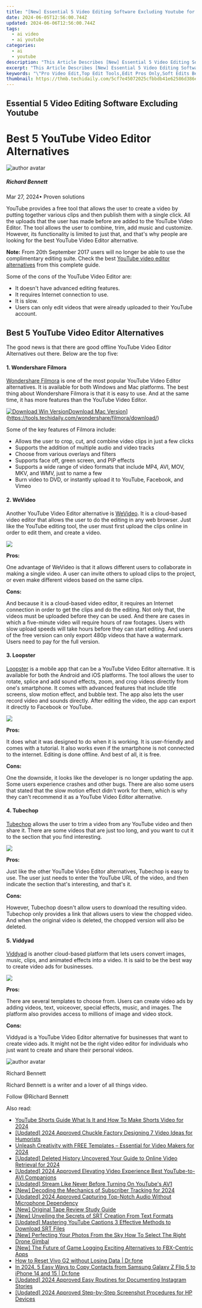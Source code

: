 ```yaml
---
title: "[New] Essential 5 Video Editing Software Excluding Youtube for 2024"
date: 2024-06-05T12:56:00.744Z
updated: 2024-06-06T12:56:00.744Z
tags:
  - ai video
  - ai youtube
categories:
  - ai
  - youtube
description: "This Article Describes [New] Essential 5 Video Editing Software Excluding Youtube for 2024"
excerpt: "This Article Describes [New] Essential 5 Video Editing Software Excluding Youtube for 2024"
keywords: "\"Pro Video Edit,Top Edit Tools,Edit Pros Only,Soft Edits Best,Non-YouTube Tools,Exclusive Editors,Elite Edit Suite\""
thumbnail: https://thmb.techidaily.com/5cf7e45072025cfbbdb41e62586d386e0a0a7b2115c18b01f985181746d9f291.jpg
---
```


## Essential 5 Video Editing Software Excluding Youtube

# Best 5 YouTube Video Editor Alternatives

![author avatar](https://images.wondershare.com/filmora/article-images/richard-bennett.jpg)

##### Richard Bennett

 Mar 27, 2024• Proven solutions

YouTube provides a free tool that allows the user to create a video by putting together various clips and then publish them with a single click. All the uploads that the user has made before are added to the YouTube Video Editor. The tool allows the user to combine, trim, add music and customize. However, its functionality is limited to just that, and that's why people are looking for the best YouTube Video Editor alternative.

**Note:** From 20th September 2017 users will no longer be able to use the complimentary editing suite. Check the best [YouTube video editor alternatives](https://tools.techidaily.com/wondershare/filmora/download/) from this complete guide.

Some of the cons of the YouTube Video Editor are:

* It doesn't have advanced editing features.
* It requires Internet connection to use.
* It is slow.
* Users can only edit videos that were already uploaded to their YouTube account.

## Best 5 YouTube Video Editor Alternatives

The good news is that there are good offline YouTube Video Editor Alternatives out there. Below are the top five:

#### 1\.  Wondershare Filmora

[Wondershare Filmora](https://tools.techidaily.com/wondershare/filmora/download/) is one of the most popular YouTube Video Editor alternatives. It is available for both Windows and Mac platforms. The best thing about Wondershare Filmora is that it is easy to use. And at the same time, it has more features than the YouTube Video Editor.

[![Download Win Version](https://images.wondershare.com/filmora/guide/download-btn-win.jpg)](https://tools.techidaily.com/wondershare/filmora/download/)[Download Mac Version](https://images.wondershare.com/filmora/guide/download-btn-mac.jpg)](https://tools.techidaily.com/wondershare/filmora/download/)

Some of the key features of Filmora include:

* Allows the user to crop, cut, and combine video clips in just a few clicks
* Supports the addition of multiple audio and video tracks
* Choose from various overlays and filters
* Supports face off, green screen, and PIP effects
* Supports a wide range of video formats that include MP4, AVI, MOV, MKV, and WMV, just to name a few
* Burn video to DVD, or instantly upload it to YouTube, Facebook, and Vimeo

#### 2\.  WeVideo

Another YouTube Video Editor alternative is [WeVideo](https://www.wevideo.com/). It is a cloud-based video editor that allows the user to do the editing in any web browser. Just like the YouTube editing tool, the user must first upload the clips online in order to edit them, and create a video.

![](https://images.wondershare.com/filmora/article-images/bdayvideo-wevideo.jpg)

 **Pros:**

One advantage of WeVideo is that it allows different users to collaborate in making a single video. A user can invite others to upload clips to the project, or even make different videos based on the same clips.

 **Cons:**

And because it is a cloud-based video editor, it requires an Internet connection in order to get the clips and do the editing. Not only that, the videos must be uploaded before they can be used. And there are cases in which a five-minute video will require hours of raw footages. Users with slow upload speeds will take hours before they can start editing. And users of the free version can only export 480p videos that have a watermark. Users need to pay for the full version.

#### 3\. Loopster

[Loopster](http://www.loopster.com/) is a mobile app that can be a YouTube Video Editor alternative. It is available for both the Android and iOS platforms. The tool allows the user to rotate, splice and add sound effects, zoom, and crop videos directly from one's smartphone. It comes with advanced features that include title screens, slow motion effect, and bubble text. The app also lets the user record video and sounds directly. After editing the video, the app can export it directly to Facebook or YouTube.

![](https://images.wondershare.com/filmora/article-images/loopster.jpg)

 **Pros:**

It does what it was designed to do when it is working. It is user-friendly and comes with a tutorial. It also works even if the smartphone is not connected to the internet. Editing is done offline. And best of all, it is free.

 **Cons:**

One the downside, it looks like the developer is no longer updating the app. Some users experience crashes and other bugs. There are also some users that stated that the slow motion effect didn't work for them, which is why they can't recommend it as a YouTube Video Editor alternative.

#### 4\. Tubechop

[Tubechop](https://www.tubechop.com/) allows the user to trim a video from any YouTube video and then share it. There are some videos that are just too long, and you want to cut it to the section that you find interesting.

![](https://images.wondershare.com/filmora/article-images/tubechop.jpg)

 **Pros:**

Just like the other YouTube Video Editor alternatives, Tubechop is easy to use. The user just needs to enter the YouTube URL of the video, and then indicate the section that's interesting, and that's it.

 **Cons:**

However, Tubechop doesn't allow users to download the resulting video. Tubechop only provides a link that allows users to view the chopped video. And when the original video is deleted, the chopped version will also be deleted.

#### 5\. Viddyad

[Viddyad](https://viddyad.com/) is another cloud-based platform that lets users convert images, music, clips, and animated effects into a video. It is said to be the best way to create video ads for businesses.

![](https://images.wondershare.com/filmora/article-images/viddyad.jpg)

 **Pros:**

There are several templates to choose from. Users can create video ads by adding videos, text, voiceover, special effects, music, and images. The platform also provides access to millions of image and video stock.

 **Cons:**

Viddyad is a YouTube Video Editor alternative for businesses that want to create video ads. It might not be the right video editor for individuals who just want to create and share their personal videos.

![author avatar](https://images.wondershare.com/filmora/article-images/richard-bennett.jpg)

Richard Bennett

Richard Bennett is a writer and a lover of all things video.

Follow @Richard Bennett

<span class="atpl-alsoreadstyle">Also read:</span>
<div><ul>
<li><a href="https://facebook-video-share.techidaily.com/youtube-shorts-guide-what-is-it-and-how-to-make-shorts-video-for-2024/"><u>YouTube Shorts Guide  What Is It and How To Make Shorts Video for 2024</u></a></li>
<li><a href="https://facebook-video-share.techidaily.com/updated-2024-approved-chuckle-factory-designing-7-video-ideas-for-humorists/"><u>[Updated] 2024 Approved  Chuckle Factory  Designing 7 Video Ideas for Humorists</u></a></li>
<li><a href="https://facebook-video-share.techidaily.com/unleash-creativity-with-free-templates-essential-for-video-makers-for-2024/"><u>Unleash Creativity with FREE Templates – Essential for Video Makers for 2024</u></a></li>
<li><a href="https://facebook-video-share.techidaily.com/updated-deleted-history-uncovered-your-guide-to-online-video-retrieval-for-2024/"><u>[Updated] Deleted History Uncovered  Your Guide to Online Video Retrieval for 2024</u></a></li>
<li><a href="https://facebook-video-share.techidaily.com/updated-2024-approved-elevating-video-experience-best-youtube-to-avi-companions/"><u>[Updated] 2024 Approved  Elevating Video Experience  Best YouTube-to-AVI Companions</u></a></li>
<li><a href="https://facebook-video-share.techidaily.com/updated-stream-like-never-before-turning-on-youtubes-av1/"><u>[Updated] Stream Like Never Before  Turning On YouTube's AV1</u></a></li>
<li><a href="https://facebook-video-share.techidaily.com/new-decoding-the-mechanics-of-subscriber-tracking-for-2024/"><u>[New] Decoding the Mechanics of Subscriber Tracking for 2024</u></a></li>
<li><a href="https://facebook-video-share.techidaily.com/updated-2024-approved-capturing-top-notch-audio-without-microphone-dependency/"><u>[Updated] 2024 Approved  Capturing Top-Notch Audio Without Microphone Dependency</u></a></li>
<li><a href="https://on-screen-recording.techidaily.com/new-original-tape-review-study-guide/"><u>[New] Original Tape Review Study Guide</u></a></li>
<li><a href="https://some-approaches.techidaily.com/new-unveiling-the-secrets-of-srt-creation-from-text-formats/"><u>[New] Unveiling the Secrets of SRT Creation From Text Formats</u></a></li>
<li><a href="https://extra-guidance.techidaily.com/updated-mastering-youtube-captions-3-effective-methods-to-download-srt-files/"><u>[Updated] Mastering YouTube Captions  3 Effective Methods to Download SRT Files</u></a></li>
<li><a href="https://some-approaches.techidaily.com/new-perfecting-your-photos-from-the-sky-how-to-select-the-right-drone-gimbal/"><u>[New] Perfecting Your Photos From the Sky  How To Select The Right Drone Gimbal</u></a></li>
<li><a href="https://on-screen-recording.techidaily.com/new-the-future-of-game-logging-exciting-alternatives-to-fbx-centric-apps/"><u>[New] The Future of Game Logging  Exciting Alternatives to FBX-Centric Apps</u></a></li>
<li><a href="https://techidaily.com/how-to-reset-vivo-g2-without-losing-data-drfone-by-drfone-reset-android-reset-android/"><u>How to Reset Vivo G2 without Losing Data | Dr.fone</u></a></li>
<li><a href="https://android-transfer.techidaily.com/in-2024-5-easy-ways-to-copy-contacts-from-samsung-galaxy-z-flip-5-to-iphone-14-and-15-drfone-by-drfone-transfer-from-android-transfer-from-android/"><u>In 2024, 5 Easy Ways to Copy Contacts from Samsung Galaxy Z Flip 5 to iPhone 14 and 15 | Dr.fone</u></a></li>
<li><a href="https://instagram-clips.techidaily.com/updated-2024-approved-easy-routines-for-documenting-instagram-stories/"><u>[Updated] 2024 Approved  Easy Routines for Documenting Instagram Stories</u></a></li>
<li><a href="https://on-screen-recording.techidaily.com/updated-2024-approved-step-by-step-screenshot-procedures-for-hp-devices/"><u>[Updated] 2024 Approved  Step-by-Step Screenshot Procedures for HP Devices</u></a></li>
</ul></div>

<ins class="adsbygoogle"
      style="display:block"
      data-ad-client="ca-pub-7571918770474297"
      data-ad-slot="8358498916"
      data-ad-format="auto"
      data-full-width-responsive="true"></ins>